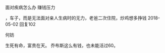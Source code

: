 面对疾病怎么办 赚钱压力


，车子，而是无法面对亲人生病时的无力，老爸二次住院，炒鸡想多挣钱
2018-05-02
​回复​102

何妨

生死有命，富贵在天。
乔布斯这么有钱，也未能活过60。

